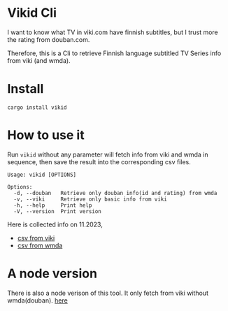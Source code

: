 # Vikid Cli

I want to know what TV in viki.com have finnish subtitles, but I trust more the rating from douban.com.

Therefore, this is a Cli to retrieve Finnish language subtitled TV Series info from viki (and wmda).

# Install

`cargo install vikid`

# How to use it

Run `vikid` without any parameter will fetch info from viki and wmda in
sequence, then save the result into the corresponding csv files.

```
Usage: vikid [OPTIONS]

Options:
  -d, --douban   Retrieve only douban info(id and rating) from wmda
  -v, --viki     Retrieve only basic info from viki
  -h, --help     Print help
  -V, --version  Print version
```

Here is collected info on 11.2023,
- [csv from viki](./result.csv)
- [csv from wmda](./result2.csv)

# A node version

There is also a node verison of this tool. It only fetch from viki without wmda(douban). 
[here](https://github.com/xixiaofinland/viki-videos-with-finnish-subtitle)
